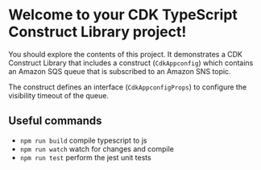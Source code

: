 # Welcome to your CDK TypeScript Construct Library project!

You should explore the contents of this project. It demonstrates a CDK Construct Library that includes a construct (`CdkAppconfig`)
which contains an Amazon SQS queue that is subscribed to an Amazon SNS topic.

The construct defines an interface (`CdkAppconfigProps`) to configure the visibility timeout of the queue.

## Useful commands

 * `npm run build`   compile typescript to js
 * `npm run watch`   watch for changes and compile
 * `npm run test`    perform the jest unit tests